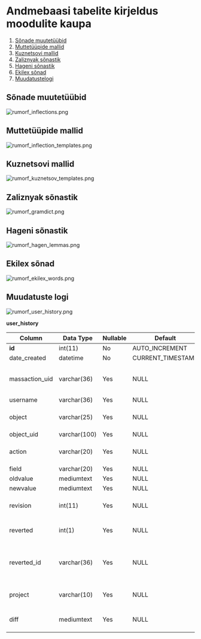 # Andmebaasi tabelite kirjeldus moodulite kaupa

1. [ Sõnade muutetüübid ](#inflections)
2. [ Muttetüüpide mallid ](#inflection_templates)
3. [ Kuznetsovi mallid ](#kuznetsov_templates)
4. [ Zaliznyak sõnastik ](#gramdict)
5. [ Hageni sõnastik ](#hagen_lemmas)
6. [ Ekilex sõnad  ](#ekilex_words)
7. [ Muudatustelogi ](#user_history)

<a name="inflections"></a>
## Sõnade muutetüübid

![rumorf_inflections.png](./img/rumorf_inflections.png)

<a name="inflection_templates"></a>
## Muttetüüpide mallid

![rumorf_inflection_templates.png](./img/rumorf_inflection_templates.png)

<a name="kuznetsov_templates"></a>
## Kuznetsovi mallid

![rumorf_kuznetsov_templates.png](./img/rumorf_kuznetsov_templates.png)

<a name="gramdict"></a>
## Zaliznyak sõnastik

![rumorf_gramdict.png](./img/rumorf_gramdict.png)

<a name="hagen_lemmas"></a>
## Hageni sõnastik

![rumorf_hagen_lemmas.png](./img/rumorf_hagen_lemmas.png)

<a name="ekilex_words"></a>
## Ekilex sõnad 

![rumorf_ekilex_words.png](./img/rumorf_ekilex_words.png)

<a name="user_history"></a>
## Muudatuste logi

![rumorf_user_history.png](./img/rumorf_user_history.png)

**user_history**

| Column         | Data Type    | Nullable | Default           |                                                                                     |
|----------------|--------------|----------|-------------------|-------------------------------------------------------------------------------------|
| **id**         | int(11)      | No       | AUTO_INCREMENT    | rea id                                                                              |
| date_created   | datetime     | No       | CURRENT_TIMESTAMP | muudatuse aeg                                                                       |
| massaction_uid | varchar(36)  | Yes      | NULL              | massmuudatuste id (kui muudeti korraga mitu objekti)                                |
| username       | varchar(36)  | Yes      | NULL              | muutja                                                                              |
| object         | varchar(25)  | Yes      | NULL              | objekti tüüp (nt 'lemma', 'wordgamerow')                                            |
| object_uid     | varchar(100) | Yes      | NULL              | objekti uid                                                                         |
| action         | varchar(20)  | Yes      | NULL              | tegevus ['new', 'add', 'change', 'delete']                                          |
| field          | varchar(20)  | Yes      | NULL              | muudetud väli                                                                       |
| oldvalue       | mediumtext   | Yes      | NULL              | vana väärtus                                                                        |
| newvalue       | mediumtext   | Yes      | NULL              | uus väärtus                                                                         |
| revision       | int(11)      | Yes      | NULL              | pole kasutusel; TODO! eemaldada                                                     |
| reverted       | int(1)       | Yes      | NULL              | pole kasutusel; TODO! eemaldada                                                     |
| reverted_id    | varchar(36)  | Yes      | NULL              | kui muudatus on tagasikeeratud, siis tagasikeeramise muudatuse id                   |
| project        | varchar(10)  | Yes      | NULL              | pole kasutusel; TODO! eemaldada
| diff           | mediumtext   | Yes      | NULL              | muudatuste diff õpikukorpuste tektstide puhul                                       |
